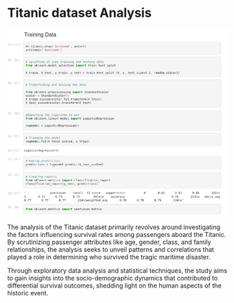 # Titanic dataset Analysis

![Titanic Dataset](titanic.png)

The analysis of the Titanic dataset primarily revolves around investigating the factors
influencing survival rates among passengers aboard the Titanic.
By scrutinizing passenger attributes like age, gender, class, and family relationships,
the analysis seeks to unveil patterns
and correlations that played a role in determining who survived the tragic maritime disaster.

Through exploratory data analysis and statistical techniques,
the study aims to gain insights into the socio-demographic dynamics that contributed
to differential survival outcomes,
shedding light on the human aspects of the historic event.
